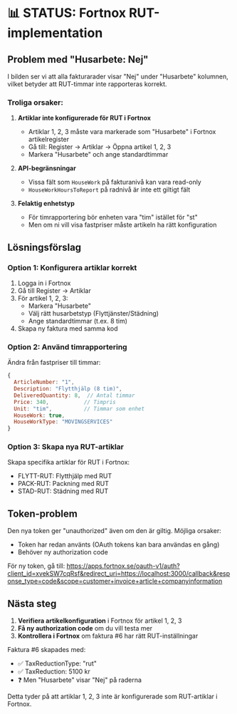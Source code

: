 # 📊 STATUS: Fortnox RUT-implementation

## Problem med "Husarbete: Nej"

I bilden ser vi att alla fakturarader visar "Nej" under "Husarbete" kolumnen, vilket betyder att RUT-timmar inte rapporteras korrekt.

### Troliga orsaker:

1. **Artiklar inte konfigurerade för RUT i Fortnox**
   - Artiklar 1, 2, 3 måste vara markerade som "Husarbete" i Fortnox artikelregister
   - Gå till: Register → Artiklar → Öppna artikel 1, 2, 3
   - Markera "Husarbete" och ange standardtimmar

2. **API-begränsningar**
   - Vissa fält som `HouseWork` på fakturanivå kan vara read-only
   - `HouseWorkHoursToReport` på radnivå är inte ett giltigt fält

3. **Felaktig enhetstyp**
   - För timrapportering bör enheten vara "tim" istället för "st"
   - Men om ni vill visa fastpriser måste artikeln ha rätt konfiguration

## Lösningsförslag

### Option 1: Konfigurera artiklar korrekt
1. Logga in i Fortnox
2. Gå till Register → Artiklar
3. För artikel 1, 2, 3:
   - Markera "Husarbete"
   - Välj rätt husarbetstyp (Flyttjänster/Städning)
   - Ange standardtimmar (t.ex. 8 tim)
4. Skapa ny faktura med samma kod

### Option 2: Använd timrapportering
Ändra från fastpriser till timmar:
```javascript
{
  ArticleNumber: "1",
  Description: "Flytthjälp (8 tim)",
  DeliveredQuantity: 8,  // Antal timmar
  Price: 340,           // Timpris
  Unit: "tim",          // Timmar som enhet
  HouseWork: true,
  HouseWorkType: "MOVINGSERVICES"
}
```

### Option 3: Skapa nya RUT-artiklar
Skapa specifika artiklar för RUT i Fortnox:
- FLYTT-RUT: Flytthjälp med RUT
- PACK-RUT: Packning med RUT
- STAD-RUT: Städning med RUT

## Token-problem

Den nya token ger "unauthorized" även om den är giltig. Möjliga orsaker:
- Token har redan använts (OAuth tokens kan bara användas en gång)
- Behöver ny authorization code

För ny token, gå till:
https://apps.fortnox.se/oauth-v1/auth?client_id=xvekSW7cqRsf&redirect_uri=https://localhost:3000/callback&response_type=code&scope=customer+invoice+article+companyinformation

## Nästa steg

1. **Verifiera artikelkonfiguration** i Fortnox för artikel 1, 2, 3
2. **Få ny authorization code** om du vill testa mer
3. **Kontrollera i Fortnox** om faktura #6 har rätt RUT-inställningar

Faktura #6 skapades med:
- ✅ TaxReductionType: "rut"
- ✅ TaxReduction: 5100 kr
- ❓ Men "Husarbete" visar "Nej" på raderna

Detta tyder på att artiklar 1, 2, 3 inte är konfigurerade som RUT-artiklar i Fortnox.